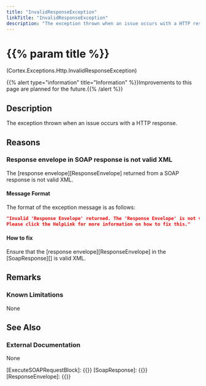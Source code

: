 ```yaml
---
title: "InvalidResponseException"
linkTitle: "InvalidResponseException"
description: "The exception thrown when an issue occurs with a HTTP response."
---
```


# {{% param title %}}

<p class="namespace">(Cortex.Exceptions.Http.InvalidResponseException)</p>
{{% alert type="information" title="Information" %}}Improvements to this page are planned for the future.{{% /alert %}}

## Description

The exception thrown when an issue occurs with a HTTP response.

## Reasons

### Response envelope in SOAP response is not valid XML

The [response envelope][ResponseEnvelope] returned from a SOAP response is not valid XML.

#### Message Format

The format of the exception message is as follows:

```json
"Invalid 'Response Envelope' returned. The 'Response Envelope' is not valid XML.
Please click the HelpLink for more information on how to fix this."
```

#### How to fix

Ensure that the [response envelope][ResponseEnvelope] in the [SoapResponse][] is valid XML.

## Remarks

### Known Limitations

None

## See Also

### External Documentation

None

[ExecuteSOAPRequestBlock]: {{<url path="Cortex.Reference.Blocks.Http.ExecuteSoapRequest.ExecuteSoapRequest.MainDoc">}}
[SoapResponse]: {{<url path="Cortex.Reference.DataTypes.Http.Soap.SoapResponse.MainDoc">}}
[ResponseEnvelope]: {{<url path="Cortex.Reference.DataTypes.Http.Soap.SoapResponse.ResponseEnvelope">}}